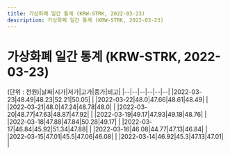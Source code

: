 ```yaml
---
title: 가상화폐 일간 통계 (KRW-STRK, 2022-03-23)
description: 가상화폐 일간 통계 (KRW-STRK, 2022-03-23)
---
```


가상화폐 일간 통계 (KRW-STRK, 2022-03-23)
===

(단위 : 천원)|날짜|시가|저가|고가|종가|비고|
|--|--|--|--|--|--|
|2022-03-23|48.49|48.23|52.21|50.05|    |
|2022-03-22|48.0|47.66|48.61|48.49|    |
|2022-03-21|48.0|47.24|48.78|48.0|    |
|2022-03-20|48.77|47.63|48.87|47.92|    |
|2022-03-19|49.17|47.93|49.18|48.76|    |
|2022-03-18|47.88|47.84|50.28|49.17|    |
|2022-03-17|46.84|45.92|51.34|47.88|    |
|2022-03-16|46.08|44.77|47.13|46.84|    |
|2022-03-15|47.01|45.5|47.06|46.08|    |
|2022-03-14|46.92|45.3|47.13|47.01|    |
